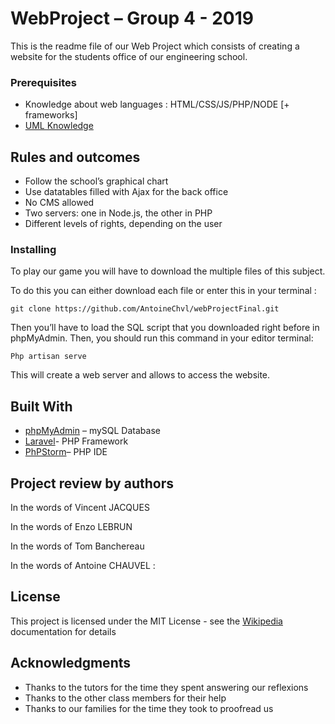 # WebProject – Group 4 - 2019

This is the readme file of our Web Project which consists of creating a website for the students office of our engineering school.

### Prerequisites

-	Knowledge about web languages : HTML/CSS/JS/PHP/NODE [+ frameworks]
-	[UML Knowledge](https://en.wikipedia.org/wiki/Unified_Modeling_Language) 

## Rules and outcomes

- Follow the school’s graphical chart
- Use datatables filled with Ajax for the back office
- No CMS allowed
- Two servers: one in Node.js, the other in PHP
- Different levels of rights, depending on the user

### Installing

To play our game you will have to download the multiple files of this subject.

To do this you can either download each file or enter this in your terminal :

```
git clone https://github.com/AntoineChvl/webProjectFinal.git
```

Then you’ll have to load the SQL script that you downloaded right before in phpMyAdmin. Then, you should run this command in your editor terminal:
```
Php artisan serve
```
This will create a web server and allows to access the website.

## Built With

* [phpMyAdmin](https://www.phpmyadmin.net/) – mySQL Database
* [Laravel](https://laravel.com/)- PHP Framework
* [PhPStorm]( https://www.jetbrains.com/)– PHP IDE

## Project review by authors


In the words of Vincent JACQUES
>
In the words of Enzo LEBRUN
> 
In the words of Tom Banchereau
>
In the words of Antoine CHAUVEL :
>


## License

This project is licensed under the MIT License - see the [Wikipedia]( https://en.wikipedia.org/wiki/MIT_License) documentation for details

## Acknowledgments

* Thanks to the tutors for the time they spent answering our reflexions
* Thanks to the other class members for their help
* Thanks to our families for the time they took to proofread us
